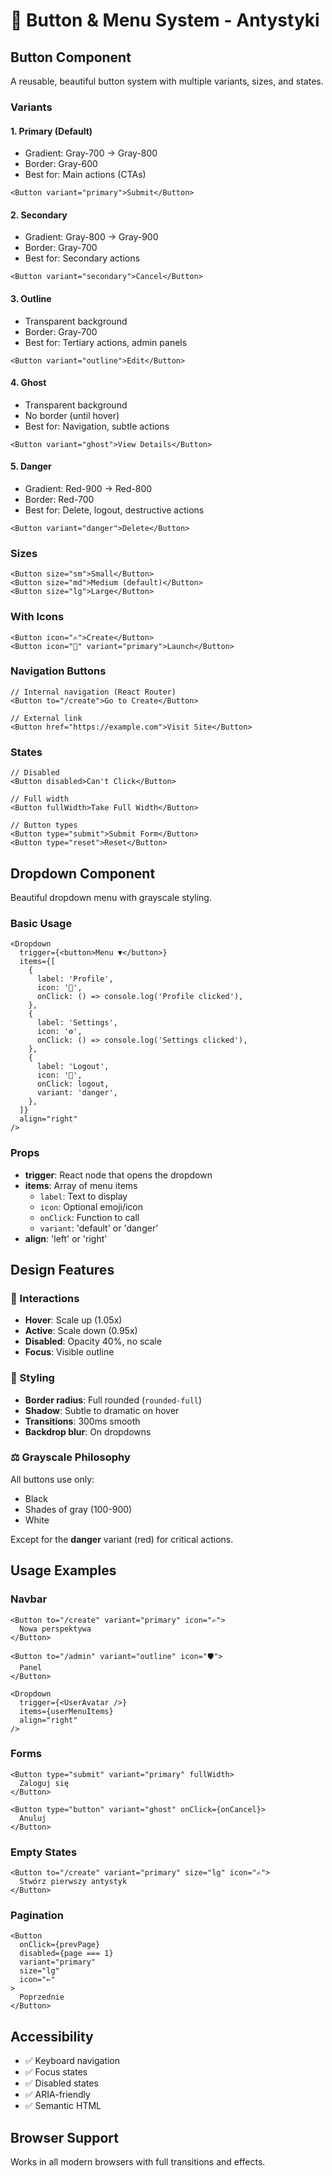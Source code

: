 # 🎨 Button & Menu System - Antystyki

## Button Component

A reusable, beautiful button system with multiple variants, sizes, and states.

### Variants

#### 1. **Primary** (Default)
- Gradient: Gray-700 → Gray-800
- Border: Gray-600
- Best for: Main actions (CTAs)
```tsx
<Button variant="primary">Submit</Button>
```

#### 2. **Secondary**
- Gradient: Gray-800 → Gray-900
- Border: Gray-700
- Best for: Secondary actions
```tsx
<Button variant="secondary">Cancel</Button>
```

#### 3. **Outline**
- Transparent background
- Border: Gray-700
- Best for: Tertiary actions, admin panels
```tsx
<Button variant="outline">Edit</Button>
```

#### 4. **Ghost**
- Transparent background
- No border (until hover)
- Best for: Navigation, subtle actions
```tsx
<Button variant="ghost">View Details</Button>
```

#### 5. **Danger**
- Gradient: Red-900 → Red-800
- Border: Red-700
- Best for: Delete, logout, destructive actions
```tsx
<Button variant="danger">Delete</Button>
```

### Sizes

```tsx
<Button size="sm">Small</Button>
<Button size="md">Medium (default)</Button>
<Button size="lg">Large</Button>
```

### With Icons

```tsx
<Button icon="✍️">Create</Button>
<Button icon="🚀" variant="primary">Launch</Button>
```

### Navigation Buttons

```tsx
// Internal navigation (React Router)
<Button to="/create">Go to Create</Button>

// External link
<Button href="https://example.com">Visit Site</Button>
```

### States

```tsx
// Disabled
<Button disabled>Can't Click</Button>

// Full width
<Button fullWidth>Take Full Width</Button>

// Button types
<Button type="submit">Submit Form</Button>
<Button type="reset">Reset</Button>
```

## Dropdown Component

Beautiful dropdown menu with grayscale styling.

### Basic Usage

```tsx
<Dropdown
  trigger={<button>Menu ▼</button>}
  items={[
    {
      label: 'Profile',
      icon: '👤',
      onClick: () => console.log('Profile clicked'),
    },
    {
      label: 'Settings',
      icon: '⚙️',
      onClick: () => console.log('Settings clicked'),
    },
    {
      label: 'Logout',
      icon: '🚪',
      onClick: logout,
      variant: 'danger',
    },
  ]}
  align="right"
/>
```

### Props

- **trigger**: React node that opens the dropdown
- **items**: Array of menu items
  - `label`: Text to display
  - `icon`: Optional emoji/icon
  - `onClick`: Function to call
  - `variant`: 'default' or 'danger'
- **align**: 'left' or 'right'

## Design Features

### 🎯 Interactions
- **Hover**: Scale up (1.05x)
- **Active**: Scale down (0.95x)
- **Disabled**: Opacity 40%, no scale
- **Focus**: Visible outline

### 🎨 Styling
- **Border radius**: Full rounded (`rounded-full`)
- **Shadow**: Subtle to dramatic on hover
- **Transitions**: 300ms smooth
- **Backdrop blur**: On dropdowns

### ⚖️ Grayscale Philosophy
All buttons use only:
- Black
- Shades of gray (100-900)
- White

Except for the **danger** variant (red) for critical actions.

## Usage Examples

### Navbar
```tsx
<Button to="/create" variant="primary" icon="✍️">
  Nowa perspektywa
</Button>

<Button to="/admin" variant="outline" icon="🛡️">
  Panel
</Button>

<Dropdown
  trigger={<UserAvatar />}
  items={userMenuItems}
  align="right"
/>
```

### Forms
```tsx
<Button type="submit" variant="primary" fullWidth>
  Zaloguj się
</Button>

<Button type="button" variant="ghost" onClick={onCancel}>
  Anuluj
</Button>
```

### Empty States
```tsx
<Button to="/create" variant="primary" size="lg" icon="✍️">
  Stwórz pierwszy antystyk
</Button>
```

### Pagination
```tsx
<Button
  onClick={prevPage}
  disabled={page === 1}
  variant="primary"
  size="lg"
  icon="←"
>
  Poprzednie
</Button>
```

## Accessibility

- ✅ Keyboard navigation
- ✅ Focus states
- ✅ Disabled states
- ✅ ARIA-friendly
- ✅ Semantic HTML

## Browser Support

Works in all modern browsers with full transitions and effects.

